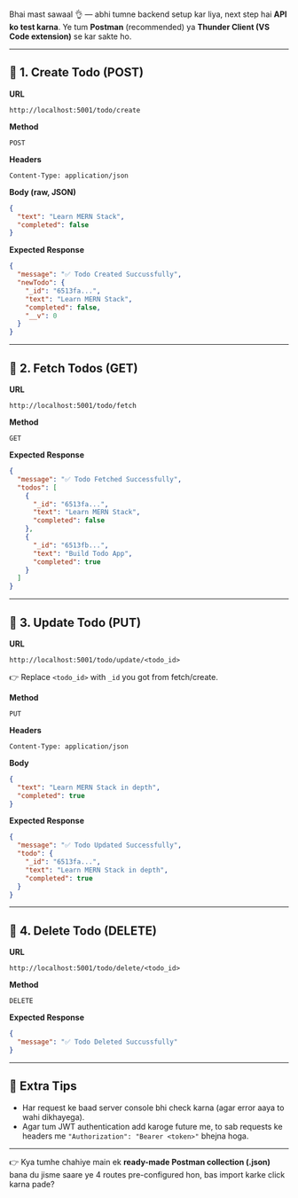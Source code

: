 Bhai mast sawaal 👌 — abhi tumne backend setup kar liya, next step hai **API ko test karna**. Ye tum **Postman** (recommended) ya **Thunder Client (VS Code extension)** se kar sakte ho.

---

## 🔹 1. Create Todo (POST)

**URL**

```
http://localhost:5001/todo/create
```

**Method**

```
POST
```

**Headers**

```
Content-Type: application/json
```

**Body (raw, JSON)**

```json
{
  "text": "Learn MERN Stack",
  "completed": false
}
```

**Expected Response**

```json
{
  "message": "✅ Todo Created Succussfully",
  "newTodo": {
    "_id": "6513fa...",
    "text": "Learn MERN Stack",
    "completed": false,
    "__v": 0
  }
}
```

---

## 🔹 2. Fetch Todos (GET)

**URL**

```
http://localhost:5001/todo/fetch
```

**Method**

```
GET
```

**Expected Response**

```json
{
  "message": "✅ Todo Fetched Successfully",
  "todos": [
    {
      "_id": "6513fa...",
      "text": "Learn MERN Stack",
      "completed": false
    },
    {
      "_id": "6513fb...",
      "text": "Build Todo App",
      "completed": true
    }
  ]
}
```

---

## 🔹 3. Update Todo (PUT)

**URL**

```
http://localhost:5001/todo/update/<todo_id>
```

👉 Replace `<todo_id>` with `_id` you got from fetch/create.

**Method**

```
PUT
```

**Headers**

```
Content-Type: application/json
```

**Body**

```json
{
  "text": "Learn MERN Stack in depth",
  "completed": true
}
```

**Expected Response**

```json
{
  "message": "✅ Todo Updated Successfully",
  "todo": {
    "_id": "6513fa...",
    "text": "Learn MERN Stack in depth",
    "completed": true
  }
}
```

---

## 🔹 4. Delete Todo (DELETE)

**URL**

```
http://localhost:5001/todo/delete/<todo_id>
```

**Method**

```
DELETE
```

**Expected Response**

```json
{
  "message": "✅ Todo Deleted Succussfully"
}
```

---

## 🔧 Extra Tips

* Har request ke baad server console bhi check karna (agar error aaya to wahi dikhayega).
* Agar tum JWT authentication add karoge future me, to sab requests ke headers me `"Authorization": "Bearer <token>"` bhejna hoga.

---

👉 Kya tumhe chahiye main ek **ready-made Postman collection (.json)** bana du jisme saare ye 4 routes pre-configured hon, bas import karke click karna pade?
